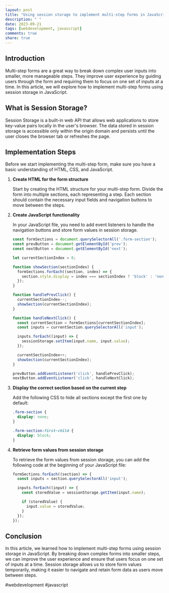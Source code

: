 ```yaml
---
layout: post
title: "Using session storage to implement multi-step forms in JavaScript"
description: " "
date: 2023-09-21
tags: [webdevelopment, javascript]
comments: true
share: true
---
```


## Introduction

Multi-step forms are a great way to break down complex user inputs into smaller, more manageable steps. They improve user experience by guiding users through the form and requiring them to focus on one set of inputs at a time. In this article, we will explore how to implement multi-step forms using session storage in JavaScript.

## What is Session Storage?

Session Storage is a built-in web API that allows web applications to store key-value pairs locally in the user's browser. The data stored in session storage is accessible only within the origin domain and persists until the user closes the browser tab or refreshes the page.

## Implementation Steps

Before we start implementing the multi-step form, make sure you have a basic understanding of HTML, CSS, and JavaScript.

1. **Create HTML for the form structure**

    Start by creating the HTML structure for your multi-step form. Divide the form into multiple sections, each representing a step. Each section should contain the necessary input fields and navigation buttons to move between the steps.

2. **Create JavaScript functionality**

    In your JavaScript file, you need to add event listeners to handle the navigation buttons and store form values in session storage.

    ```javascript
    const formSections = document.querySelectorAll('.form-section');
    const prevButton = document.getElementById('prev');
    const nextButton = document.getElementById('next');

    let currentSectionIndex = 0;

    function showSection(sectionIndex) {
      formSections.forEach((section, index) => {
        section.style.display = index === sectionIndex ? 'block' : 'none';
      });
    }

    function handlePrevClick() {
      currentSectionIndex--;
      showSection(currentSectionIndex);
    }

    function handleNextClick() {
      const currentSection = formSections[currentSectionIndex];
      const inputs = currentSection.querySelectorAll('input');

      inputs.forEach((input) => {
        sessionStorage.setItem(input.name, input.value);
      });

      currentSectionIndex++;
      showSection(currentSectionIndex);
    }

    prevButton.addEventListener('click', handlePrevClick);
    nextButton.addEventListener('click', handleNextClick);
    ```

3. **Display the correct section based on the current step**

    Add the following CSS to hide all sections except the first one by default:

    ```css
    .form-section {
      display: none;
    }

    .form-section:first-child {
      display: block;
    }
    ```

4. **Retrieve form values from session storage**

    To retrieve the form values from session storage, you can add the following code at the beginning of your JavaScript file:

    ```javascript
    formSections.forEach((section) => {
      const inputs = section.querySelectorAll('input');

      inputs.forEach((input) => {
        const storedValue = sessionStorage.getItem(input.name);

        if (storedValue) {
          input.value = storedValue;
        }
      });
    });
    ```

## Conclusion

In this article, we learned how to implement multi-step forms using session storage in JavaScript. By breaking down complex forms into smaller steps, we can improve the user experience and ensure that users focus on one set of inputs at a time. Session storage allows us to store form values temporarily, making it easier to navigate and retain form data as users move between steps.

#webdevelopment #javascript